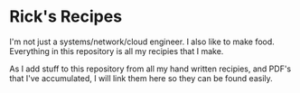 # Rick's Recipes 

I'm not just a systems/network/cloud engineer. I also like to make food. Everything in this repository is all my recipies that I make. 

As I add stuff to this repository from all my hand written recipies, and PDF's that I've accumulated, I will link them here so they can be found easily. 
